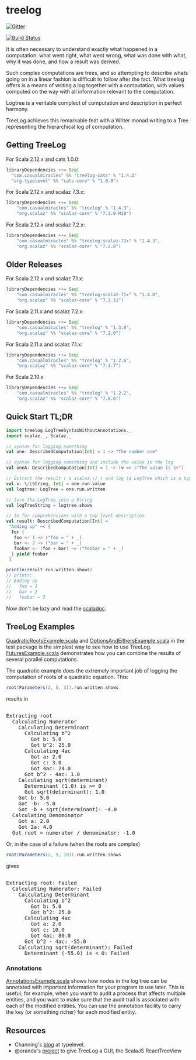 treelog
=======

[![Gitter](https://badges.gitter.im/Join%20Chat.svg)](https://gitter.im/lancewalton/treelog?utm_source=badge&utm_medium=badge&utm_campaign=pr-badge&utm_content=badge)

[![Build Status](https://travis-ci.org/lancewalton/treelog.png?branch=master)](https://travis-ci.org/lancewalton/treelog)

It is often necessary to understand exactly what happened in a computation: what went right, what went wrong,
 what was done with what, why it was done, and how a result was derived.

Such complex computations are trees, and so attempting to describe whats going on in a linear fashion is difficult to follow after the fact. 
What treelog offers is a means of writing a log together with a computation, with values computed on the way with all information relevant to
the computation. 

Logtree is a veritable complect of computation and description in perfect harmony.

TreeLog achieves this remarkable feat with a Writer monad writing to a Tree representing the hierarchical log of computation.

Getting TreeLog
---------------

For Scala 2.12.x and cats 1.0.0:

```scala
libraryDependencies ++= Seq(
  "com.casualmiracles" %% "treelog-cats" % "1.4.3"
  "org.typelevel" %% "cats-core" % "1.0.0")
```

For Scala 2.12.x and scalaz 7.3.x:

```scala
libraryDependencies ++= Seq(
    "com.casualmiracles" %% "treelog" % "1.4.3",
    "org.scalaz" %% "scalaz-core" % "7.3.0-M18")
```

For Scala 2.12.x and scalaz 7.2.x:

```scala
libraryDependencies ++= Seq(
    "com.casualmiracles" %% "treelog-scalaz-72x" % "1.4.3",
    "org.scalaz" %% "scalaz-core" % "7.2.8")
```


Older Releases
--------------


For Scala 2.12.x and scalaz 7.1.x:

```scala
libraryDependencies ++= Seq(
    "com.casualmiracles" %% "treelog-scalaz-71x" % "1.4.0",
    "org.scalaz" %% "scalaz-core" % "7.1.11")
```

For Scala 2.11.x and scalaz 7.2.x:

```scala
libraryDependencies ++= Seq(
    "com.casualmiracles" %% "treelog" % "1.3.0",
    "org.scalaz" %% "scalaz-core" % "7.2.0")
```


For Scala 2.11.x and scalaz 7.1.x:

```scala
libraryDependencies ++= Seq(
    "com.casualmiracles" %% "treelog" % "1.2.6",
    "org.scalaz" %% "scalaz-core" % "7.1.7")
```

For Scala 2.10.x

```scala
libraryDependencies ++= Seq(
    "com.casualmiracles" %% "treelog" % "1.2.2",
    "org.scalaz" %% "scalaz-core" % "7.0.6")
```


Quick Start TL;DR
-----------

```scala
import treelog.LogTreeSyntaxWithoutAnnotations._
import scalaz._, Scalaz._

// syntax for logging something
val one: DescribedComputation[Int] = 1 ~> "The number one"

// syntax for logging something and include the value in the log
val oneA: DescribedComputation[Int] = 1 ~> (v => s"The value is $v")

// Extract the result ( a scalaz.\/ ) and log (a LogTree which is a type alias for scalaz.Tree[LogTreeLabel[A]])
val v: \/[String, Int] = one.run.value
val logtree: LogTree = one.run.written

// turn the LogTree into a String
val logTreeString = logtree.shows

// In for comprehensions with a top level description
val result: DescribedComputation[Int] = 
 "Adding up" ~< { 
  for {
   foo <- 1 ~> ("foo = " + _)
   bar <- 2 ~> ("bar = " + _)
   foobar <- (foo + bar) ~> ("foobar = " + _)
  } yield foobar 
 }

println(result.run.written.shows)
// prints:
// Adding up
//   foo = 1
//   bar = 2
//   foobar = 3
```

Now don't be lazy and read the [scaladoc](http://lancewalton.github.io/treelog/api/master/#treelog.package).

TreeLog Examples
----------

[QuadraticRootsExample.scala](https://github.com/lancewalton/treelog/blob/master/src/test/scala/QuadraticRootsExample.scala) and
[OptionsAndEithersExample.scala](https://github.com/lancewalton/treelog/blob/master/src/test/scala/OptionsAndEithersExample.scala)
in the test package is the simplest way to see how to use TreeLog.
[FuturesExample.scala](https://github.com/lancewalton/treelog/blob/master/src/test/scala/FuturesExample.scala) demonstrates how
you can combine the results of several parallel computations.

The quadratic example does the extremely important job of logging the computation of roots of a quadratic equation. This:

```scala
root(Parameters(2, 5, 3)).run.written.shows
```

results in 

<pre>   
Extracting root
  Calculating Numerator
    Calculating Determinant
      Calculating b^2
        Got b: 5.0
        Got b^2: 25.0
      Calculating 4ac
        Got a: 2.0
        Got c: 3.0
        Got 4ac: 24.0
      Got b^2 - 4ac: 1.0
    Calculating sqrt(determinant)
      Determinant (1.0) is >= 0
      Got sqrt(determinant): 1.0
    Got b: 5.0
    Got -b: -5.0
    Got -b + sqrt(determinant): -4.0
  Calculating Denominator
    Got a: 2.0
    Got 2a: 4.0
  Got root = numerator / denominator: -1.0
</pre>

Or, in the case of a failure (when the roots are complex)

```scala
root(Parameters(2, 5, 10)).run.written.shows
```

gives

<pre>    
Extracting root: Failed
  Calculating Numerator: Failed
    Calculating Determinant
      Calculating b^2
        Got b: 5.0
        Got b^2: 25.0
      Calculating 4ac
        Got a: 2.0
        Got c: 10.0
        Got 4ac: 80.0
      Got b^2 - 4ac: -55.0
    Calculating sqrt(determinant): Failed
      Determinant (-55.0) is &lt; 0: Failed
</pre>

### Annotations ###

[AnnotationsExample.scala](https://github.com/lancewalton/treelog/blob/master/src/test/scala/AnnotationsExample.scala) shows how nodes in the log tree can be annotated
with important information for your program to use later. This is useful, for example, when you want to audit a process that affects multiple entities, and you
want to make sure that the audit trail is associated with each of the modified entities. You can use the annotation facility to carry the key (or something richer) for each
modified entity.

Resources
---------

* Channing's [blog](http://typelevel.org/blog/2013/10/18/treelog.html) at typelevel.
* @oranda's [project](https://github.com/oranda/treelog-scalajs) to give TreeLog a GUI, the ScalaJS ReactTreeView
